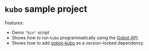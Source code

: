# `kubo` sample project

Features:

- Demo `"bin"` script
- Shows how to run `kubo` programmatically using the [Gobot API](https://github.com/benallfree/gobot/tree/v1.0.0-alpha.32/docs/readme.md).
- Shows how to add [gobot-kubo](https://www.npmjs.com/package/gobot-kubo) as a version-locked dependency.
